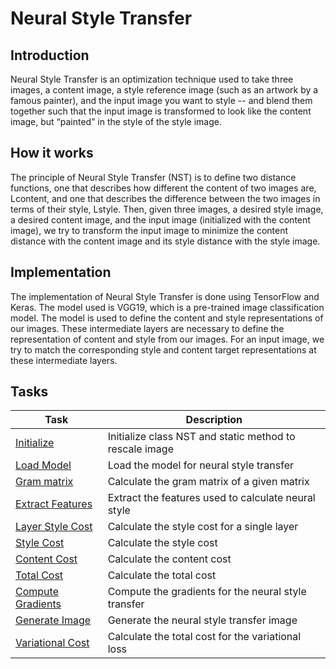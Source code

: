 # Neural Style Transfer

## Introduction
Neural Style Transfer is an optimization technique used to take three images, a content image, a style reference image (such as an artwork by a famous painter), and the input image you want to style -- and blend them together such that the input image is transformed to look like the content image, but “painted” in the style of the style image.

## How it works
The principle of Neural Style Transfer (NST) is to define two distance functions, one that describes how different the content of two images are, Lcontent, and one that describes the difference between the two images in terms of their style, Lstyle. Then, given three images, a desired style image, a desired content image, and the input image (initialized with the content image), we try to transform the input image to minimize the content distance with the content image and its style distance with the style image.

## Implementation
The implementation of Neural Style Transfer is done using TensorFlow and Keras. The model used is VGG19, which is a pre-trained image classification model. The model is used to define the content and style representations of our images. These intermediate layers are necessary to define the representation of content and style from our images. For an input image, we try to match the corresponding style and content target representations at these intermediate layers.

## Tasks
| Task                                    | Description                                             |
|-----------------------------------------|---------------------------------------------------------|
| [Initialize](./0-neural_style.py)       | Initialize class NST and static method to rescale image |
| [Load Model](./1-neural_style.py)       | Load the model for neural style transfer |
| [Gram matrix](./2-neural_style.py)      | Calculate the gram matrix of a given matrix |
| [Extract Features](./3-neural_style.py) | Extract the features used to calculate neural style |
| [Layer Style Cost](./4-neural_style.py) | Calculate the style cost for a single layer |
| [Style Cost](./5-neural_style.py)       | Calculate the style cost |
| [Content Cost](./6-neural_style.py)     | Calculate the content cost |
| [Total Cost](./7-neural_style.py)       | Calculate the total cost |
| [Compute Gradients](./8-neural_style.py)| Compute the gradients for the neural style transfer |
| [Generate Image](./9-neural_style.py)   | Generate the neural style transfer image |
|[Variational Cost](./10-neural_style.py) | Calculate the total cost for the variational loss |
